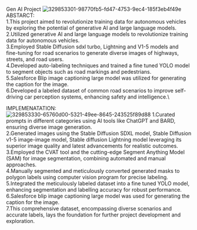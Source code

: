 Gen AI Project
![329853301-98770fb5-fd47-4753-9ec4-185f3eb4f49e](https://github.com/user-attachments/assets/eee1a140-1623-4cc6-aabc-737b1f5332c9)
ABSTARCT:\
1.This project aimed to revolutionize training data for autonomous vehicles by exploring the potential of generative AI and large language models.\
2.Utilized generative AI and large language models to revolutionize training data for autonomous vehicles.\
3.Employed Stable Diffusion sdxl turbo, Lightning and V1-5 models and fine-tuning for road scenarios to generate diverse images of highways, streets, and road users.\
4.Developed auto-labeling techniques and trained a fine tuned YOLO model to segment objects such as road markings and pedestrians.\
5.Salesforce Blip image captioning large model was utilized for generating the caption for the image.\
6.Developed a labeled dataset of common road scenarios to improve self-driving car perception systems, enhancing safety and intelligence.\

IMPLEMENATATION:
![329853330-65760d00-5321-49ee-8645-243525f89d88](https://github.com/user-attachments/assets/2f1732c7-d76c-462d-a501-3c0e13545b15)
1.Curated prompts in different categories using AI tools like ChatGPT and BARD, ensuring diverse image generation.\
2.Generated images using the Stable Diffusion SDXL model, Stable Diffusion v1-5 image-image model, Stable diffusion Lightning model leveraging its superior image quality and latest advancements for realistic outcomes.\
3.Employed the CVAT tool and the cutting-edge Segment Anything Model (SAM) for image segmentation, combining automated and manual approaches.\
4.Manually segmented and meticulously converted generated masks to polygon labels using computer vision program for precise labeling.\
5.Integrated the meticulously labeled dataset into a fine tuned YOLO model, enhancing segmentation and labelling accuracy for robust performance.\
6.Salesforce blip image captioning large model was used for generating the caption for the image.\
7.This comprehensive dataset, encompassing diverse scenarios and accurate labels, lays the foundation for further project development and exploration.

